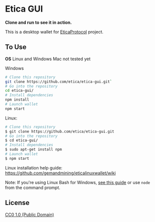 # Etica GUI

**Clone and run to see it in action.**

This is a desktop wallet for [EticaProtocol](https://www.eticaprotocol.org/) project.

## To Use

**OS**
Linux and Windows
Mac not tested yet


Windows
```bash
# Clone this repository
git clone https://github.com/etica/etica-gui.git`
# Go into the repository
cd etica-gui/
# Install dependencies
npm install
# Launch wallet
npm start
```

Linux:
```bash
# Clone this repository
$ git clone https://github.com/etica/etica-gui.git
# Go into the repository
$ cd etica-gui/
# Install dependencies
$ sudo apt-get install npm
# Launch wallet
$ npm start
```
Linux installation help guide: https://github.com/gemandmining/eticalinuxwallet/wiki

Note: If you're using Linux Bash for Windows, [see this guide](https://www.howtogeek.com/261575/how-to-run-graphical-linux-desktop-applications-from-windows-10s-bash-shell/) or use `node` from the command prompt.


## License

[CC0 1.0 (Public Domain)](LICENSE.md)
